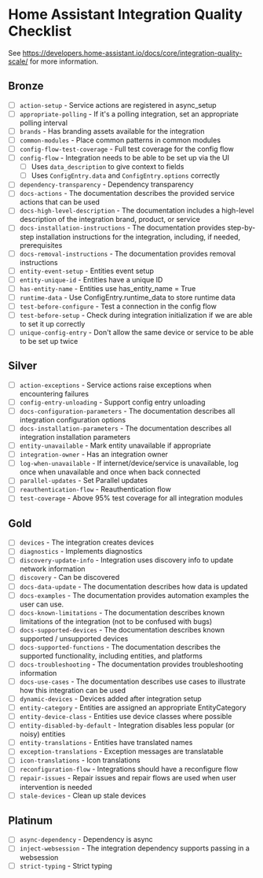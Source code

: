 # Home Assistant Integration Quality Checklist

See <https://developers.home-assistant.io/docs/core/integration-quality-scale/> for more information.

## Bronze

- [ ] `action-setup` - Service actions are registered in async_setup
- [ ] `appropriate-polling` - If it's a polling integration, set an appropriate polling interval
- [ ] `brands` - Has branding assets available for the integration
- [ ] `common-modules` - Place common patterns in common modules
- [ ] `config-flow-test-coverage` - Full test coverage for the config flow
- [ ] `config-flow` - Integration needs to be able to be set up via the UI
  - [ ] Uses `data_description` to give context to fields
  - [ ] Uses `ConfigEntry.data` and `ConfigEntry.options` correctly
- [ ] `dependency-transparency` - Dependency transparency
- [ ] `docs-actions` - The documentation describes the provided service actions that can be used
- [ ] `docs-high-level-description` - The documentation includes a high-level description of the integration brand, product, or service
- [ ] `docs-installation-instructions` - The documentation provides step-by-step installation instructions for the integration, including, if needed, prerequisites
- [ ] `docs-removal-instructions` - The documentation provides removal instructions
- [ ] `entity-event-setup` - Entities event setup
- [ ] `entity-unique-id` - Entities have a unique ID
- [ ] `has-entity-name` - Entities use has_entity_name = True
- [ ] `runtime-data` - Use ConfigEntry.runtime_data to store runtime data
- [ ] `test-before-configure` - Test a connection in the config flow
- [ ] `test-before-setup` - Check during integration initialization if we are able to set it up correctly
- [ ] `unique-config-entry` - Don't allow the same device or service to be able to be set up twice

## Silver

- [ ] `action-exceptions` - Service actions raise exceptions when encountering failures
- [ ] `config-entry-unloading` - Support config entry unloading
- [ ] `docs-configuration-parameters` - The documentation describes all integration configuration options
- [ ] `docs-installation-parameters` - The documentation describes all integration installation parameters
- [ ] `entity-unavailable` - Mark entity unavailable if appropriate
- [ ] `integration-owner` - Has an integration owner
- [ ] `log-when-unavailable` - If internet/device/service is unavailable, log once when unavailable and once when back connected
- [ ] `parallel-updates` - Set Parallel updates
- [ ] `reauthentication-flow` - Reauthentication flow
- [ ] `test-coverage` - Above 95% test coverage for all integration modules

## Gold

- [ ] `devices` - The integration creates devices
- [ ] `diagnostics` - Implements diagnostics
- [ ] `discovery-update-info` - Integration uses discovery info to update network information
- [ ] `discovery` - Can be discovered
- [ ] `docs-data-update` - The documentation describes how data is updated
- [ ] `docs-examples` - The documentation provides automation examples the user can use.
- [ ] `docs-known-limitations` - The documentation describes known limitations of the integration (not to be confused with bugs)
- [ ] `docs-supported-devices` - The documentation describes known supported / unsupported devices
- [ ] `docs-supported-functions` - The documentation describes the supported functionality, including entities, and platforms
- [ ] `docs-troubleshooting` - The documentation provides troubleshooting information
- [ ] `docs-use-cases` - The documentation describes use cases to illustrate how this integration can be used
- [ ] `dynamic-devices` - Devices added after integration setup
- [ ] `entity-category` - Entities are assigned an appropriate EntityCategory
- [ ] `entity-device-class` - Entities use device classes where possible
- [ ] `entity-disabled-by-default` - Integration disables less popular (or noisy) entities
- [ ] `entity-translations` - Entities have translated names
- [ ] `exception-translations` - Exception messages are translatable
- [ ] `icon-translations` - Icon translations
- [ ] `reconfiguration-flow` - Integrations should have a reconfigure flow
- [ ] `repair-issues` - Repair issues and repair flows are used when user intervention is needed
- [ ] `stale-devices` - Clean up stale devices

## Platinum

- [ ] `async-dependency` - Dependency is async
- [ ] `inject-websession` - The integration dependency supports passing in a websession
- [ ] `strict-typing` - Strict typing
